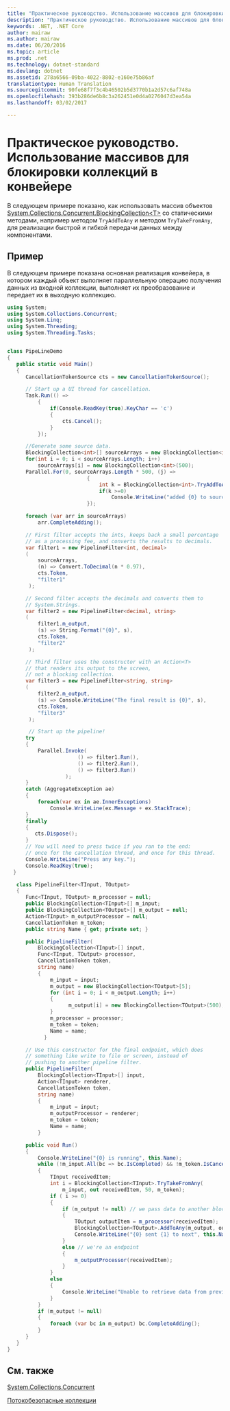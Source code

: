 ```yaml
---
title: "Практическое руководство. Использование массивов для блокировки коллекций в конвейере"
description: "Практическое руководство. Использование массивов для блокировки коллекций в конвейере"
keywords: .NET, .NET Core
author: mairaw
ms.author: mairaw
ms.date: 06/20/2016
ms.topic: article
ms.prod: .net
ms.technology: dotnet-standard
ms.devlang: dotnet
ms.assetid: 278a6566-09ba-4022-8802-e160e75b86af
translationtype: Human Translation
ms.sourcegitcommit: 90fe68f7f3c4b46502b5d3770b1a2d57c6af748a
ms.openlocfilehash: 393b286de6b8c3a262451e0d4a0276047d3ea54a
ms.lasthandoff: 03/02/2017

---
```


# <a name="how-to-use-arrays-of-blocking-collections-in-a-pipeline"></a>Практическое руководство. Использование массивов для блокировки коллекций в конвейере

В следующем примере показано, как использовать массив объектов [System.Collections.Concurrent.BlockingCollection&lt;T&gt;](https://docs.microsoft.com/dotnet/core/api/System.Collections.Concurrent.BlockingCollection-1) со статическими методами, например методом `TryAddToAny` и методом `TryTakeFromAny`, для реализации быстрой и гибкой передачи данных между компонентами. 

## <a name="example"></a>Пример

В следующем примере показана основная реализация конвейера, в котором каждый объект выполняет параллельную операцию получения данных из входной коллекции, выполняет их преобразование и передает их в выходную коллекцию.

```csharp
using System;
using System.Collections.Concurrent;
using System.Linq;
using System.Threading;
using System.Threading.Tasks;


class PipeLineDemo
{
   public static void Main()
   {
      CancellationTokenSource cts = new CancellationTokenSource();

      // Start up a UI thread for cancellation.
      Task.Run(() =>
          {
              if(Console.ReadKey(true).KeyChar == 'c')
              {
                  cts.Cancel();
              }  
          });

      //Generate some source data.
      BlockingCollection<int>[] sourceArrays = new BlockingCollection<int>[5];
      for(int i = 0; i < sourceArrays.Length; i++)
          sourceArrays[i] = new BlockingCollection<int>(500);
      Parallel.For(0, sourceArrays.Length * 500, (j) =>
                          {
                              int k = BlockingCollection<int>.TryAddToAny(sourceArrays, j);
                              if(k >=0)
                                  Console.WriteLine("added {0} to source data", j);
                          });

      foreach (var arr in sourceArrays)
          arr.CompleteAdding();

      // First filter accepts the ints, keeps back a small percentage
      // as a processing fee, and converts the results to decimals.
      var filter1 = new PipelineFilter<int, decimal>
      (
          sourceArrays,
          (n) => Convert.ToDecimal(n * 0.97),
          cts.Token,
          "filter1"
       );

      // Second filter accepts the decimals and converts them to
      // System.Strings.
      var filter2 = new PipelineFilter<decimal, string>
      (
          filter1.m_output,
          (s) => String.Format("{0}", s),
          cts.Token,
          "filter2"
       );

      // Third filter uses the constructor with an Action<T>
      // that renders its output to the screen,
      // not a blocking collection.
      var filter3 = new PipelineFilter<string, string>
      (
          filter2.m_output,
          (s) => Console.WriteLine("The final result is {0}", s),
          cts.Token,
          "filter3"
       );

       // Start up the pipeline!
      try
      {
          Parallel.Invoke(
                       () => filter1.Run(),
                       () => filter2.Run(),
                       () => filter3.Run()
                   );
      }
      catch (AggregateException ae) 
      {
          foreach(var ex in ae.InnerExceptions)
              Console.WriteLine(ex.Message + ex.StackTrace);
      }
      finally 
      {
         cts.Dispose();
      }
      // You will need to press twice if you ran to the end:
      // once for the cancellation thread, and once for this thread.
      Console.WriteLine("Press any key.");
      Console.ReadKey(true);
  }

   class PipelineFilter<TInput, TOutput>
   {
      Func<TInput, TOutput> m_processor = null;
      public BlockingCollection<TInput>[] m_input;
      public BlockingCollection<TOutput>[] m_output = null;
      Action<TInput> m_outputProcessor = null;
      CancellationToken m_token;
      public string Name { get; private set; }

      public PipelineFilter(
          BlockingCollection<TInput>[] input,
          Func<TInput, TOutput> processor,
          CancellationToken token,
          string name)
          {
              m_input = input;
              m_output = new BlockingCollection<TOutput>[5];
              for (int i = 0; i < m_output.Length; i++)
              {
                    m_output[i] = new BlockingCollection<TOutput>(500);
              }      
              m_processor = processor;
              m_token = token;
              Name = name;
            }

      // Use this constructor for the final endpoint, which does
      // something like write to file or screen, instead of
      // pushing to another pipeline filter.
      public PipelineFilter(
          BlockingCollection<TInput>[] input,
          Action<TInput> renderer,
          CancellationToken token,
          string name)
          {
              m_input = input;
              m_outputProcessor = renderer;
              m_token = token;
              Name = name;
          }

      public void Run()
      {
          Console.WriteLine("{0} is running", this.Name);
          while (!m_input.All(bc => bc.IsCompleted) && !m_token.IsCancellationRequested)
          {
              TInput receivedItem;
              int i = BlockingCollection<TInput>.TryTakeFromAny(
                  m_input, out receivedItem, 50, m_token);
              if ( i >= 0)
              {
                  if (m_output != null) // we pass data to another blocking collection
                  {
                      TOutput outputItem = m_processor(receivedItem);
                      BlockingCollection<TOutput>.AddToAny(m_output, outputItem);
                      Console.WriteLine("{0} sent {1} to next", this.Name, outputItem);
                  }
                  else // we're an endpoint
                  {
                      m_outputProcessor(receivedItem);
                  }
              }
              else
              {
                  Console.WriteLine("Unable to retrieve data from previous filter");
              }
          }
          if (m_output != null)
          {
              foreach (var bc in m_output) bc.CompleteAdding();
          }
      }
   }
}
```

## <a name="see-also"></a>См. также

[System.Collections.Concurrent](https://docs.microsoft.com/dotnet/core/api/System.Collections.Concurrent)

[Потокобезопасные коллекции](index.md)


